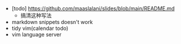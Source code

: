 - [todo] https://github.com/maaslalani/slides/blob/main/README.md
  - 搞清这种写法
- markdown snippets doesn't work
- tidy vim(calendar todo)
- vim language server
